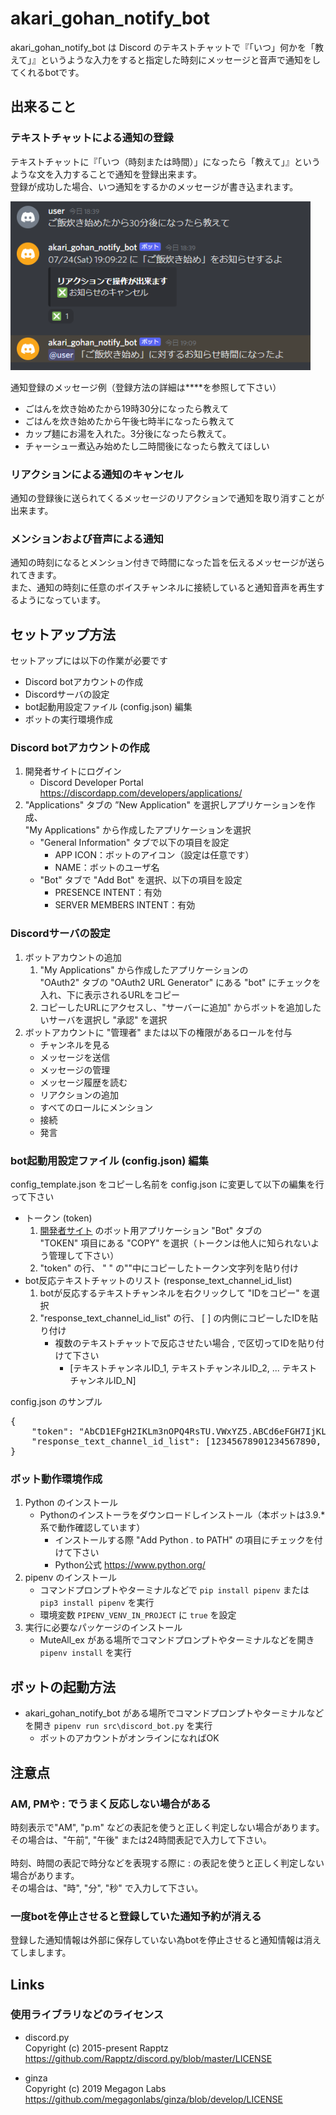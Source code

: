 # akari_gohan_notify_bot
akari_gohan_notify_bot は Discord のテキストチャットで『「いつ」何かを「教えて」』というような入力をすると指定した時刻にメッセージと音声で通知をしてくれるbotです。</br>


## 出来ること
### テキストチャットによる通知の登録
テキストチャットに『「いつ（時刻または時間）」になったら「教えて」』というような文を入力することで通知を登録出来ます。</br>
登録が成功した場合、いつ通知をするかのメッセージが書き込まれます。</br>

<img src="screenshots/image_notify.png" width="480px">

通知登録のメッセージ例（登録方法の詳細は****を参照して下さい）
- ごはんを炊き始めたから19時30分になったら教えて
- ごはんを炊き始めたから午後七時半になったら教えて
- カップ麺にお湯を入れた。3分後になったら教えて。
- チャーシュー煮込み始めたし二時間後になったら教えてほしい


### リアクションによる通知のキャンセル
通知の登録後に送られてくるメッセージのリアクションで通知を取り消すことが出来ます。</br>


### メンションおよび音声による通知
通知の時刻になるとメンション付きで時間になった旨を伝えるメッセージが送られてきます。</br>
また、通知の時刻に任意のボイスチャンネルに接続していると通知音声を再生するようになっています。</br>


## セットアップ方法
セットアップには以下の作業が必要です
- Discord botアカウントの作成
- Discordサーバの設定
- bot起動用設定ファイル (config.json) 編集
- ボットの実行環境作成


### Discord botアカウントの作成
1. 開発者サイトにログイン
	- Discord Developer Portal https://discordapp.com/developers/applications/
1. "Applications" タブの ”New Application" を選択しアプリケーションを作成、</br>
	"My Applications" から作成したアプリケーションを選択
	- "General Information" タブで以下の項目を設定
		- APP ICON：ボットのアイコン（設定は任意です）
		- NAME：ボットのユーザ名
	- "Bot" タブで "Add Bot" を選択、以下の項目を設定
		- PRESENCE INTENT：有効
		- SERVER MEMBERS INTENT：有効


### Discordサーバの設定
1. ボットアカウントの追加</br>
	1. "My Applications" から作成したアプリケーションの</br>
		"OAuth2" タブの "OAuth2 URL Generator" にある "bot" にチェックを入れ、下に表示されるURLをコピー
	1. コピーしたURLにアクセスし、"サーバーに追加" からボットを追加したいサーバを選択し "承認" を選択
1. ボットアカウントに "管理者" または以下の権限があるロールを付与
    - チャンネルを見る
	- メッセージを送信
	- メッセージの管理
	- メッセージ履歴を読む
	- リアクションの追加
	- すべてのロールにメンション
	- 接続
	- 発言


### bot起動用設定ファイル (config.json) 編集
config_template.json をコピーし名前を config.json に変更して以下の編集を行って下さい
- トークン (token)
	1. [開発者サイト](https://discordapp.com/developers/applications/) のボット用アプリケーション "Bot" タブの</br>
	"TOKEN" 項目にある "COPY" を選択（トークンは他人に知られないよう管理して下さい）
	1. "token" の行、 " " の""中にコピーしたトークン文字列を貼り付け
- bot反応テキストチャットのリスト (response_text_channel_id_list)
	1. botが反応するテキストチャンネルを右クリックして "IDをコピー" を選択
	1. "response_text_channel_id_list" の行、 [ ] の内側にコピーしたIDを貼り付け
		- 複数のテキストチャットで反応させたい場合 , で区切ってIDを貼り付けて下さい
			- [テキストチャンネルID_1, テキストチャンネルID_2, ... テキストチャンネルID_N]

<summary>config.json のサンプル</summary>

<pre>
{
    "token": "AbCD1EFgH2IKLm3nOPQ4RsTU.VWxYZ5.ABCd6eFGH7IjKL8MNOp9qRST_UvWX1YZ",
    "response_text_channel_id_list": [12345678901234567890, 12345678901234567891]
}
</pre>


### ボット動作環境作成
1. Python のインストール
	- Pythonのインストーラをダウンロードしインストール（本ボットは3.9.*系で動作確認しています）
		- インストールする際 "Add Python *.* to PATH" の項目にチェックを付けて下さい
		- Python公式 https://www.python.org/
1. pipenv のインストール
	- コマンドプロンプトやターミナルなどで ```pip install pipenv``` または ```pip3 install pipenv``` を実行
	- 環境変数 ```PIPENV_VENV_IN_PROJECT``` に ```true``` を設定
1. 実行に必要なパッケージのインストール
	- MuteAll_ex がある場所でコマンドプロンプトやターミナルなどを開き ```pipenv install``` を実行


## ボットの起動方法
- akari_gohan_notify_bot がある場所でコマンドプロンプトやターミナルなどを開き ```pipenv run src\discord_bot.py``` を実行
	- ボットのアカウントがオンラインになればOK


## 注意点
### AM, PMや : でうまく反応しない場合がある
時刻表示で"AM", "p.m" などの表記を使うと正しく判定しない場合があります。</br>
その場合は、"午前", "午後" または24時間表記で入力して下さい。</br>
</br>
時刻、時間の表記で時分などを表現する際に : の表記を使うと正しく判定しない場合があります。</br>
その場合は、"時", "分", "秒" で入力して下さい。</br>


### 一度botを停止させると登録していた通知予約が消える
登録した通知情報は外部に保存していない為botを停止させると通知情報は消えてしまします。</br>


## Links
### 使用ライブラリなどのライセンス
- discord.py</br>
Copyright (c) 2015-present Rapptz</br>
https://github.com/Rapptz/discord.py/blob/master/LICENSE</br>

- ginza</br>
Copyright (c) 2019 Megagon Labs</br>
https://github.com/megagonlabs/ginza/blob/develop/LICENSE</br>
